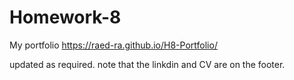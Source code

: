 # Homework-8
My portfolio  https://raed-ra.github.io/H8-Portfolio/

updated as required.
note that the linkdin and CV are on the footer.
